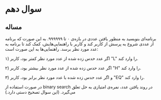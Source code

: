# سوال دهم
## مساله

برنامه‌ای بنویسید به منظور یافتن عددی در بازه‌ی ۰ تا ۹۹۹۹۹۹. به این صورت که برنامه از عددی شروع به پرسش از کاربر کند و کاربر با راهنمایی‌هایش، کمک کند تا برنامه به عدد مورد نظر برسد. راهنمایی‌ها به این صورت است:

۱) اگر عدد حدس زده شده از عدد مورد نظر کمتر بود، کاربر "L" را وارد کند.

۲) اگر عدد حدس زده شده از عدد مورد نظر بیشتر بود، کاربر "H" را وارد کند.

۳) و اگر عدد حدس زده شده با عدد مورد نظر برابر بود، کاربر "EQ" را وارد کند.

در صورت استفاده از binary search در روند یافتن عدد، نمره‌ی امتیازی به حل تعلق می‌گیرد.
(این سوال تصحیح دستی دارد.)